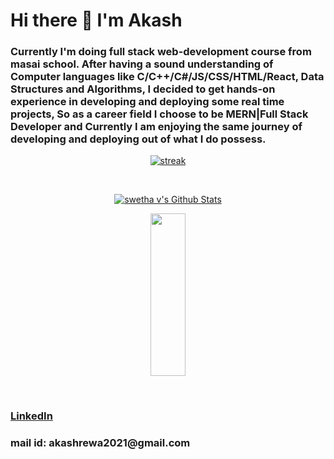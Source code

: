 # Hi there :wave: I'm Akash
<h3> Currently I'm doing full stack web-development course from masai school. After having a sound understanding of Computer languages like C/C++/C#/JS/CSS/HTML/React, Data Structures and Algorithms, I decided to get hands-on experience in developing and deploying some real time projects, So as a career field I choose to be MERN|Full Stack Developer and Currently I am enjoying the same journey of developing and deploying out of what I do possess.</h3>
<p align="center">
    <a href="https://github.com/akashdwivedi6261/github-readme-streak-stats">
        <img title=":fire: Get streak stats for your profile at git.io/streak-stats" alt="streak" src="https://github-readme-streak-stats.herokuapp.com/?user=akashdwivedi6261&theme=black-ice&hide_border=true&stroke=0000&background=060A0CD0"/>
    </a>
</p>
<br/>
 <p align="center">
    <a href="https://github.com/akashdwivedi6261/github-readme-stats"><img alt="swetha v's Github Stats" src="https://github-readme-stats.vercel.app/api?username=akashdwivedi6261&show_icons=true&count_private=true&theme=react&hide_border=true&bg_color=0D1117" /></a>
    </p>
<p align="center">
    <img src="https://github-readme-stats.vercel.app/api/top-langs/?username=akashdwivedi6261&theme=react&hide_border=true&bg_color=0D1117" height="260px" width="33.25%"/>
    </p>
<br/>
<h3><a href="https://www.linkedin.com/in/akash-dwivedi-2633701b2">LinkedIn</a></h3>
<h3><p>mail id: akashrewa2021@gmail.com</p></h3>
